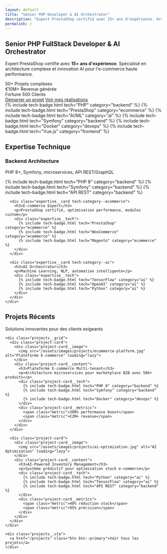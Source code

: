 ```yaml
---
layout: default
title: "Senior PHP Developer & AI Orchestrator"
description: "Expert PrestaShop certifié avec 15+ ans d'expérience. Architecture complexe, innovation AI et performance e-commerce."
permalink: /
---
```


<section class="hero">
  <div class="hero__container">
    <div class="hero__content">
      <h1 class="hero__title">
        Senior PHP FullStack Developer
        <span class="hero__subtitle">& AI Orchestrator</span>
      </h1>
      <p class="hero__description">
        Expert PrestaShop certifié avec <strong>15+ ans d'expérience</strong>. 
        Spécialisé en architecture complexe et innovation AI pour l'e-commerce haute performance.
      </p>
      <div class="hero__stats">
        <div class="stat">
          <span class="stat__number">50+</span>
          <span class="stat__label">Projets complexes</span>
        </div>
        <div class="stat">
          <span class="stat__number">€10M+</span>
          <span class="stat__label">Revenue générée</span>
        </div>
        <div class="stat">
          <span class="stat__number">Fortune 500</span>
          <span class="stat__label">Clients</span>
        </div>
      </div>
      <div class="hero__actions">
        <a href="#contact" class="btn btn--primary">Démarrer un projet</a>
        <a href="/projects" class="btn btn--secondary">Voir mes réalisations</a>
      </div>
    </div>
    <div class="hero__image">
      <div class="hero__badge-cloud">
        {% include tech-badge.html tech="PHP" category="backend" %}
        {% include tech-badge.html tech="PrestaShop" category="ecommerce" %}
        {% include tech-badge.html tech="AI/ML" category="ai" %}
        {% include tech-badge.html tech="Symfony" category="backend" %}
        {% include tech-badge.html tech="Docker" category="devops" %}
        {% include tech-badge.html tech="Vue.js" category="frontend" %}
      </div>
    </div>
  </div>
</section>

<section class="expertise">
  <div class="container">
    <h2 class="section__title">Expertise Technique</h2>
    <div class="expertise__grid">
      <div class="expertise__card tech-category--backend">
        <h3>Backend Architecture</h3>
        <p>PHP 8+, Symfony, microservices, API REST/GraphQL</p>
        <div class="expertise__tech">
          {% include tech-badge.html tech="PHP 8" category="backend" %}
          {% include tech-badge.html tech="Symfony" category="backend" %}
          {% include tech-badge.html tech="API REST" category="backend" %}
        </div>
      </div>
      
      <div class="expertise__card tech-category--ecommerce">
        <h3>E-commerce Expert</h3>
        <p>PrestaShop certifié, optimisation performance, modules custom</p>
        <div class="expertise__tech">
          {% include tech-badge.html tech="PrestaShop" category="ecommerce" %}
          {% include tech-badge.html tech="WooCommerce" category="ecommerce" %}
          {% include tech-badge.html tech="Magento" category="ecommerce" %}
        </div>
      </div>
      
      <div class="expertise__card tech-category--ai">
        <h3>AI Orchestrator</h3>
        <p>Machine Learning, NLP, automation intelligente</p>
        <div class="expertise__tech">
          {% include tech-badge.html tech="TensorFlow" category="ai" %}
          {% include tech-badge.html tech="OpenAI" category="ai" %}
          {% include tech-badge.html tech="Python" category="ai" %}
        </div>
      </div>
    </div>
  </div>
</section>

<section class="projects-preview">
  <div class="container">
    <h2 class="section__title">Projets Récents</h2>
    <p class="section__subtitle">Solutions innovantes pour des clients exigeants</p>
    
    <div class="projects__grid">
      <div class="project-card">
        <div class="project-card__image">
          <img src="/assets/images/projects/ecommerce-platform.jpg" alt="Plateforme E-commerce" loading="lazy">
        </div>
        <div class="project-card__content">
          <h3>Plateforme E-commerce Multi-tenant</h3>
          <p>Architecture microservices pour marketplace B2B avec 50k+ produits</p>
          <div class="project-card__tech">
            {% include tech-badge.html tech="PHP 8" category="backend" %}
            {% include tech-badge.html tech="Symfony" category="backend" %}
            {% include tech-badge.html tech="Docker" category="devops" %}
          </div>
          <div class="project-card__metrics">
            <span class="metric">300% performance boost</span>
            <span class="metric">€2M+ revenue</span>
          </div>
        </div>
      </div>
      
      <div class="project-card">
        <div class="project-card__image">
          <img src="/assets/images/projects/ai-optimization.jpg" alt="AI Optimization" loading="lazy">
        </div>
        <div class="project-card__content">
          <h3>AI-Powered Inventory Management</h3>
          <p>Système prédictif pour optimisation stock e-commerce</p>
          <div class="project-card__tech">
            {% include tech-badge.html tech="Python" category="ai" %}
            {% include tech-badge.html tech="TensorFlow" category="ai" %}
            {% include tech-badge.html tech="API REST" category="backend" %}
          </div>
          <div class="project-card__metrics">
            <span class="metric">40% réduction stock</span>
            <span class="metric">95% précision</span>
          </div>
        </div>
      </div>
    </div>
    
    <div class="projects__cta">
      <a href="/projects" class="btn btn--primary">Voir tous les projets</a>
    </div>
  </div>
</section>